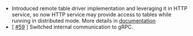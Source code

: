 * Introduced remote table driver implementation and leveraging it in HTTP service, so now HTTP service may provide access to tables while running in distributed mode. More details in [documentation](/docs/user/http/readme.md#distributed-mode)
* [ [#59](https://github.com/WaveBeans/wavebeans/issues/59) ] Switched internal communication to gRPC.
